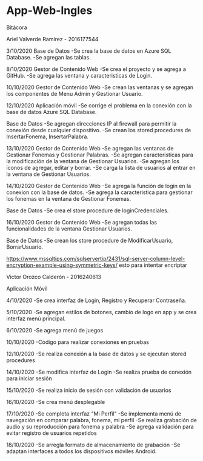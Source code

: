 # App-Web-Ingles

Bitácora

Ariel Valverde Ramírez - 2016177544

3/10/2020
Base de Datos
-Se crea la base de datos en Azure SQL Database.
-Se agregan las tablas.

8/10/2020
Gestor de Contenido Web
-Se crea el proyecto y se agrega a GitHub.
-Se agrega las ventana y caracteristicas de Login.

10/10/2020
Gestor de Contenido Web
-Se crean las ventanas y se agregan los componentes de Menu Admin y Gestionar Usuario.

12/10/2020
Aplicación móvil
-Se corrige el problema en la conexión con la base de datos Azure SQL Database.

Base de Datos
-Se agregan direcciones IP al firewall para permitir la conexión desde cualquier dispositivo.
-Se crean los stored procedures de InsertarFonema, InsertarPalabra.

13/10/2020
Gestor de Contenido Web
-Se agregan las ventanas de Gestionar Fonemas y Gestionar Palabras.
-Se agregan caracteristicas para la modificación de la ventana de Gestionar Usuarios.
-Se agregan los íconos de agregar, editar y borrar.
-Se carga la lista de usuarios al entrar en la ventana de Gestionar Usuarios.

14/10/2020
Gestor de Contenido Web
-Se agrega la función de login en la conexion con la base de datos.
-Se agrega la caracteristica para gestionar los fonemas en la ventana de Gestionar Fonemas.

Base de Datos
-Se crea el store procedure de loginCredenciales.

16/10/2020
Gestor de Contenido Web
-Se agregan todas las funcionalidades de la ventana Gestionar Usuarios.

Base de Datos
-Se crean los store procedure de ModificarUsuario, BorrarUsuario.

https://www.mssqltips.com/sqlservertip/2431/sql-server-column-level-encryption-example-using-symmetric-keys/ esto para intentar encriptar


Victor Orozco Calderón - 2016240613

Aplicación Móvil

4/10/2020
-Se crea interfaz de Login, Registro y Recuperar Contraseña.

5/10/2020
-Se agregan estilos de botones, cambio de logo en app y se crea interfaz menú principal.

6/10/2020
-Se agrega menú de juegos

10/10/2020
-Código para realizar conexiones en pruebas

12/10/2020
-Se realiza conexión a la base de datos y se ejecutan stored procedures

14/10/2020
-Se modifica interfaz de Login
-Se realiza prueba de conexión para iniciar sesión

15/10/2020
-Se realiza inicio de sesión con validación de usuarios

16/10/2020
-Se crea menú desplegable

17/10/2020
-Se completa interfaz "Mi Perfil"
-Se implementa menú de navegación en comparar palabra, fonema, mi perfil
-Se realiza grabación de audio y su reproducción para fonema y palabra
-Se agrega validación para evitar registro de usuarios repetidos

18/10/2020
-Se arregla formato de almacenamiento de grabación
-Se adaptan interfaces a todos los dispositivos móviles Android.
